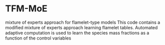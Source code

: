 # TFM-MoE
mixture of experts approach for flamelet-type models
This code contains a modified mixture of experts approach learning flamelet tables. Automated adaptive computation is used to learn the species mass fractions as a function of the control variables
